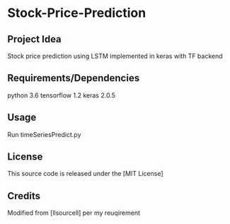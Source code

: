 # Stock-Price-Prediction
## Project Idea
Stock price prediction using LSTM implemented in keras with TF backend
## Requirements/Dependencies
python 3.6
tensorflow 1.2
keras 2.0.5 
## Usage
Run timeSeriesPredict.py
## License
This source code is released under the [MIT License]
## Credits
Modified from [llsourcell] per my reuqirement
